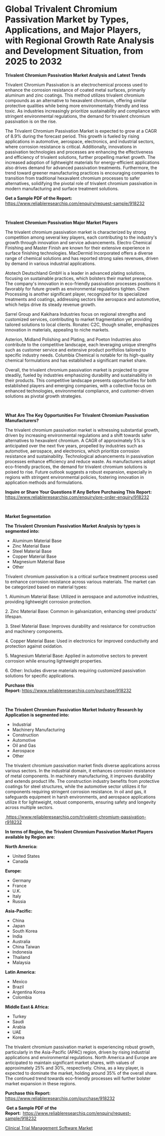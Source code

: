 <p><h1>Global Trivalent Chromium Passivation Market by Types, Applications, and Major Players, with Regional Growth Rate Analysis and Development Situation, from 2025 to 2032</h1></p><p><strong>Trivalent Chromium Passivation Market Analysis and Latest Trends</strong></p>
<p><p>Trivalent Chromium Passivation is an electrochemical process used to enhance the corrosion resistance of coated metal surfaces, primarily aluminum and zinc coatings. This method utilizes trivalent chromium compounds as an alternative to hexavalent chromium, offering similar protective qualities while being more environmentally friendly and less toxic. As industries increasingly prioritize sustainability and compliance with stringent environmental regulations, the demand for trivalent chromium passivation is on the rise.</p><p>The Trivalent Chromium Passivation Market is expected to grow at a CAGR of 8.9% during the forecast period. This growth is fueled by rising applications in automotive, aerospace, electronics, and industrial sectors, where corrosion resistance is critical. Additionally, innovations in passivation technologies and processes are enhancing the effectiveness and efficiency of trivalent solutions, further propelling market growth. The increased adoption of lightweight materials for energy-efficient applications also drives demand for advanced passivation treatments. Furthermore, the trend toward greener manufacturing practices is encouraging companies to transition from traditional hexavalent chromium processes to safer alternatives, solidifying the pivotal role of trivalent chromium passivation in modern manufacturing and surface treatment solutions.</p></p>
<p><strong>Get a Sample PDF of the Report:&nbsp;</strong> <a href="https://www.reliableresearchiq.com/enquiry/request-sample/918232?utm_campaign=3048&utm_medium=2&utm_source=Github&utm_content=ia&utm_term=06032025&utm_id=trivalent-chromium-passivation">https://www.reliableresearchiq.com/enquiry/request-sample/918232</a></p>
<p>&nbsp;</p>
<p><strong>Trivalent Chromium Passivation Major Market Players</strong></p>
<p><p>The trivalent chromium passivation market is characterized by strong competition among several key players, each contributing to the industry's growth through innovation and service advancements. Electro Chemical Finishing and Master Finish are known for their extensive experience in surface finishing technologies. MacDermid Incorporated offers a diverse range of chemical solutions and has reported strong sales revenues, driven by demand in various industrial applications.</p><p>Atotech Deutschland GmbH is a leader in advanced plating solutions, focusing on sustainable practices, which bolsters their market presence. The company's innovation in eco-friendly passivation processes positions it favorably for future growth as environmental regulations tighten. Chem Processing is another significant player, recognized for its specialized treatments and coatings, addressing sectors like aerospace and automotive, which helps drive its steady revenue growth.</p><p>Sarrel Group and Kakihara Industries focus on regional strengths and customized services, contributing to market fragmentation yet providing tailored solutions to local clients. Ronatec C2C, though smaller, emphasizes innovation in materials, appealing to niche markets.</p><p>Asterion, Midland Polishing and Plating, and Poeton Industries also contribute to the competitive landscape, each leveraging unique strengths such as customer service and extensive product portfolios tailored to specific industry needs. Columbia Chemical is notable for its high-quality chemical formulations and has established a significant market share.</p><p>Overall, the trivalent chromium passivation market is projected to grow steadily, fueled by industries emphasizing durability and sustainability in their products. This competitive landscape presents opportunities for both established players and emerging companies, with a collective focus on enhanced technologies, environmental compliance, and customer-driven solutions as pivotal growth strategies.</p></p>
<p>&nbsp;</p>
<p><strong>What Are The Key Opportunities For Trivalent Chromium Passivation Manufacturers?</strong></p>
<p><p>The trivalent chromium passivation market is witnessing substantial growth, driven by increasing environmental regulations and a shift towards safer alternatives to hexavalent chromium. A CAGR of approximately 5% is anticipated over the next five years, propelled by industries such as automotive, aerospace, and electronics, which prioritize corrosion resistance and sustainability. Technological advancements in passivation processes enhance efficiency and reduce waste. As manufacturers adopt eco-friendly practices, the demand for trivalent chromium solutions is poised to rise. Future outlook suggests a robust expansion, especially in regions with stringent environmental policies, fostering innovation in application methods and formulations.</p></p>
<p><strong>Inquire or Share Your Questions If Any Before Purchasing This Report:</strong> <a href="https://www.reliableresearchiq.com/enquiry/pre-order-enquiry/918232?utm_campaign=3048&utm_medium=2&utm_source=Github&utm_content=ia&utm_term=06032025&utm_id=trivalent-chromium-passivation">https://www.reliableresearchiq.com/enquiry/pre-order-enquiry/918232</a></p>
<p>&nbsp;</p>
<p><strong>Market Segmentation</strong></p>
<p><strong>The Trivalent Chromium Passivation Market Analysis by types is segmented into:</strong></p>
<p><ul><li>Aluminum Material Base</li><li>Zinc Material Base</li><li>Steel Material Base</li><li>Copper Material Base</li><li>Magnesium Material Base</li><li>Other</li></ul></p>
<p><p>Trivalent chromium passivation is a critical surface treatment process used to enhance corrosion resistance across various materials. The market can be categorized based on material types: </p><p>1. Aluminum Material Base: Utilized in aerospace and automotive industries, providing lightweight corrosion protection. </p><p>2. Zinc Material Base: Common in galvanization, enhancing steel products' lifespan.</p><p>3. Steel Material Base: Improves durability and resistance for construction and machinery components.</p><p>4. Copper Material Base: Used in electronics for improved conductivity and protection against oxidation.</p><p>5. Magnesium Material Base: Applied in automotive sectors to prevent corrosion while ensuring lightweight properties.</p><p>6. Other: Includes diverse materials requiring customized passivation solutions for specific applications.</p></p>
<p><strong>Purchase this Report:&nbsp;</strong><a href="https://www.reliableresearchiq.com/purchase/918232?utm_campaign=3048&utm_medium=2&utm_source=Github&utm_content=ia&utm_term=06032025&utm_id=trivalent-chromium-passivation">https://www.reliableresearchiq.com/purchase/918232</a></p>
<p>&nbsp;</p>
<p><strong>The Trivalent Chromium Passivation Market Industry Research by Application is segmented into:</strong></p>
<p><ul><li>Industrial</li><li>Machinery Manufacturing</li><li>Construction</li><li>Automotive</li><li>Oil and Gas</li><li>Aerospace</li><li>Other</li></ul></p>
<p><p>The trivalent chromium passivation market finds diverse applications across various sectors. In the industrial domain, it enhances corrosion resistance of metal components. In machinery manufacturing, it improves durability and extends product life. The construction industry benefits from protective coatings for steel structures, while the automotive sector utilizes it for components requiring stringent corrosion resistance. In oil and gas, it safeguards equipment in harsh environments, and aerospace applications utilize it for lightweight, robust components, ensuring safety and longevity across multiple sectors.</p></p>
<p><a href="https://www.reliableresearchiq.com/trivalent-chromium-passivation-r918232?utm_campaign=3048&utm_medium=2&utm_source=Github&utm_content=ia&utm_term=06032025&utm_id=trivalent-chromium-passivation">&nbsp;https://www.reliableresearchiq.com/trivalent-chromium-passivation-r918232</a></p>
<p><strong>In terms of Region, the Trivalent Chromium Passivation Market Players available by Region are:</strong></p>
<p>
    <p> <strong> North America: </strong>
        <ul>
            <li>United States</li>
            <li>Canada</li>
        </ul>
        </p> 
    <p> <strong> Europe: </strong>
        <ul>
            <li>Germany</li>
            <li>France</li>
            <li>U.K.</li>
            <li>Italy</li>
            <li>Russia</li>
        </ul>
        </p> 
    <p> <strong> Asia-Pacific: </strong>
        <ul>
            <li>China</li>
            <li>Japan</li>
            <li>South Korea</li>
            <li>India</li>
            <li>Australia</li>
            <li>China Taiwan</li>
            <li>Indonesia</li>
            <li>Thailand</li>
            <li>Malaysia</li>
        </ul>
        </p> 
    <p> <strong> Latin America: </strong>
        <ul>
            <li>Mexico</li>
            <li>Brazil</li>
            <li>Argentina Korea</li>
            <li>Colombia</li>
        </ul>
        </p> 
    <p> <strong> Middle East & Africa: </strong>
        <ul>
            <li>Turkey</li>
            <li>Saudi</li>
            <li>Arabia</li>
            <li>UAE</li>
            <li>Korea</li>
        </ul>
    </p>
    </p>
<p><p>The trivalent chromium passivation market is experiencing robust growth, particularly in the Asia-Pacific (APAC) region, driven by rising industrial applications and environmental regulations. North America and Europe are anticipated to maintain significant market shares, with values of approximately 25% and 30%, respectively. China, as a key player, is expected to dominate the market, holding around 35% of the overall share. The continued trend towards eco-friendly processes will further bolster market expansion in these regions.</p></p>
<p><strong>Purchase this Report: </strong><a href="https://www.reliableresearchiq.com/purchase/918232?utm_campaign=3048&utm_medium=2&utm_source=Github&utm_content=ia&utm_term=06032025&utm_id=trivalent-chromium-passivation">https://www.reliableresearchiq.com/purchase/918232</a></p>
<p>&nbsp;<strong>Get a Sample PDF of the Report:&nbsp;&nbsp;</strong><a href="https://www.reliableresearchiq.com/enquiry/request-sample/918232?utm_campaign=3048&utm_medium=2&utm_source=Github&utm_content=ia&utm_term=06032025&utm_id=trivalent-chromium-passivation">https://www.reliableresearchiq.com/enquiry/request-sample/918232</a></p>
<p><strong></strong></p>
<p><p><a href="https://github.com/carylgrinko/Market-Research-Report-List-1/blob/main/clinical-trial-management-software-market.md?utm_campaign=3048&utm_medium=2&utm_source=Github&utm_content=ia&utm_term=06032025&utm_id=trivalent-chromium-passivation">Clinical Trial Management Software Market</a></p></p>